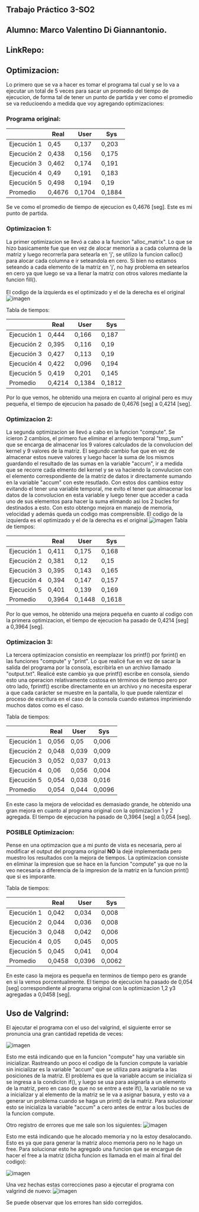## Trabajo Práctico 3-SO2

## Alumno: Marco Valentino Di Giannantonio.
## LinkRepo: 

## Optimizacion: 
Lo primero que se va a hacer es tomar el programa tal cual y se lo va a ejecutar un total de 5 veces para sacar un promedio del tiempo de ejecucion, de forma tal de tener un punto de partida y ver como el promedio se va reducioendo a medida que voy agregando optimizaciones:<br>

### Programa original:

|            | Real   | User   | Sys    |
|------------|--------|--------|--------|
| Ejecución 1| 0,45   | 0,137  | 0,203  |
| Ejecución 2| 0,438  | 0,156  | 0,175  |
| Ejecución 3| 0,462  | 0,174  | 0,191  |
| Ejecución 4| 0,49   | 0,191  | 0,183  |
| Ejecución 5| 0,498  | 0,194  | 0,19   |
| Promedio   | 0,4676 | 0,1704 | 0,1884 |


Se ve como el promedio de tiempo de ejecucion es 0,4676 [seg]. Este es mi punto de partida.<br>

### Optimizacion 1:
La primer optimizacion se llevó a cabo a la funcion "alloc_matrix". Lo que se hizo basicamente fue que en vez de alocar memoria a a cada columna de la matriz y luego recorrerla para setearla en 'j', se utilizo la funcion calloc() para alocar cada columna e ir seteandola en cero. Si bien no estamos seteando a cada elemento de la matriz en 'j', no hay problema en setearlos en cero ya que luego se va a llenar la matriz con otros valores mediante la funcion fill().<br><br> 
El codigo de la izquierda es el optimizado y el de la derecha es el original
![imagen](https://user-images.githubusercontent.com/88598932/234174699-8569313c-b94e-4fe3-a273-b13010a4760b.png)

Tabla de tiempos:

|            | Real   | User   | Sys    |
|------------|--------|--------|--------|
| Ejecución 1| 0,444  | 0,166  | 0,187  |
| Ejecución 2| 0,395  | 0,116  | 0,19   |
| Ejecución 3| 0,427  | 0,113  | 0,19   |
| Ejecución 4| 0,422  | 0,096  | 0,194  |
| Ejecución 5| 0,419  | 0,201  | 0,145  |
| Promedio   | 0,4214 | 0,1384 | 0,1812 |


Por lo que vemos, he obtenido una mejora en cuanto al original pero es muy pequeña, el tiempo de ejecucion ha pasado de 0,4676 [seg] a 0,4214 [seg].
### Optimizacion 2:
La segunda optimizacion se llevó a cabo en la funcion "compute". Se icieron 2 cambios, el primero fue eliminar el arreglo temporal "tmp_sum" que se encarga de almacenar los 9 valores calculados de la convolucion del kernel y 9 valores de la matriz. El segundo cambio fue que en vez de almacenar estos nueve valores y luego hacer la suma de los mismos guardando el resultado de las sumas en la variable "accum", ir a medida que se recorre cada elmento del kernel y se va haciendo la convulucion con el elemento correspondiente de la matriz de datos ir directamente sumando en la variable "accum" con este resutlado. Con estos dos cambios estoy evitando el tener una variable temporal, me evito el tener que almacenar los datos de la convolucion en esta variable y luego tener que acceder a cada uno de sus elementos para hacer la suma elimando asi los 2 bucles for destinados a esto. Con esto obtengo mejora en manejo de memoria, velocidad y además queda un codigo mas comprensible.
El codigo de la izquierda es el optimizado y el de la derecha es el original
![imagen](https://user-images.githubusercontent.com/88598932/234175762-c3a4be7b-631e-4336-90fe-cb88eeeb22d3.png)
Tabla de tiempos:

|            | Real   | User   | Sys    |
|------------|--------|--------|--------|
| Ejecución 1| 0,411  | 0,175  | 0,168  |
| Ejecución 2| 0,381  | 0,12   | 0,15   |
| Ejecución 3| 0,395  | 0,143  | 0,165  |
| Ejecución 4| 0,394  | 0,147  | 0,157  |
| Ejecución 5| 0,401  | 0,139  | 0,169  |
| Promedio   | 0,3964 | 0,1448 | 0,1618 |

Por lo que vemos, he obtenido una mejora pequeña en cuanto al codigo con la primera optimizacion, el tiempo de ejecucion ha pasado de 0,4214 [seg] a 0,3964 [seg].

### Optimizacion 3:
La tercera optimizacion consistio en reemplazar los printf() por fprint() en las funciones "compute" y "print". Lo que realicé fue en vez de sacar la salida del programa por la consola, escribirla en un archivo llamado "output.txt". Realicé este cambio ya que printf() escribe en consola, siendo esto una operacion relativamente costosa en términos de tiempo pero por otro lado, fprintf() escribe directamente en un archivo y no necesita esperar a que cada carácter se muestre en la pantalla, lo que puede ralentizar el proceso de escritura en el caso de la consola cuando estamos imprimiendo muchos datos como es el caso.

Tabla de tiempos:

|            | Real   | User   | Sys    |
|------------|--------|--------|--------|
| Ejecución 1| 0,056  | 0,05   | 0,006  |
| Ejecución 2| 0,048  | 0,039  | 0,009  |
| Ejecución 3| 0,052  | 0,037  | 0,013  |
| Ejecución 4| 0,06   | 0,056  | 0,004  |
| Ejecución 5| 0,054  | 0,038  | 0,016  |
| Promedio   | 0,054  | 0,044  | 0,0096 |


En este caso la mejora de velocidad es demasiado grande, he obtenido una gran mejora en cuanto al programa original con la optimizacion 1 y 2 agregada. El tiempo de ejecucion ha pasado de 0,3964 [seg] a 0,054 [seg].

### POSIBLE Optimizacion:
Pense en una optimzacion que a mi punto de vista es necesaria, pero al modificar el output del programa original **NO** la dejé implementada pero muestro los resultados con la mejora de tiempos. La optimizacion consiste en eliminar la impresion que se hace en la funcion "compute" ya que no la veo necesaria a diferencia de la impresion de la matriz en la funcion print() que si es imporante.

Tabla de tiempos:

|            | Real   | User   | Sys    |
|------------|--------|--------|--------|
| Ejecución 1| 0,042  | 0,034  | 0,008  |
| Ejecución 2| 0,044  | 0,036  | 0,008  |
| Ejecución 3| 0,048  | 0,042  | 0,006  |
| Ejecución 4| 0,05   | 0,045  | 0,005  |
| Ejecución 5| 0,045  | 0,041  | 0,004  |
| Promedio   | 0,0458 | 0,0396 | 0,0062 |

En este caso la mejora es pequeña en terminos de tiempo pero es grande en si la vemos porcentualmente. El tiempo de ejecucion ha pasado de 0,054 [seg] correspondiente al programa original con la optimizacion 1,2 y3 agregadas a 0,0458 [seg].

## Uso de Valgrind:
El ajecutar el programa con el uso del valgrind, el siguiente error se pronuncia una gran cantidad repetida de veces:

![imagen](https://user-images.githubusercontent.com/88598932/233872626-b38d78ff-aaff-4ff3-ba00-70cf68f87ccc.png)

Esto me está indicando que en la funcion "compute" hay una variable sin inicializar. Rastreando un poco el codigo de la funcion compute la variable sin inicializar es la variable "accum" que se utiliza para asignarla a las posiciones de la matriz. El problema es que la variable accum se inicializa si se ingresa a la condicion if(), y luego se usa para asignarla a un elemento de la matriz, pero en caso de que no se entre a este if(), la variable no se va a inicializar y al elemento de la matriz se le va a asignar basura, y esto va a generar un problema cuando se haga un print() de la matriz. Para solucionar esto se inicializa la variable "accum" a cero antes de entrar a los bucles de la funcion compute.

Otro registro de errores que me sale son los siguientes:
![imagen](https://user-images.githubusercontent.com/88598932/233872771-9da63519-a161-4b17-888a-4452fbe04fde.png)

Esto me está indicando que he alocado memoria y no la estoy desalocando. Esto es ya que para generar la matriz aloco memoria pero no le hago un free. Para solucionar esto he agregado una funcion que se encargue de hacer el free a la matriz (dicha funcion es llamada en el main al final del codigo):

![imagen](https://user-images.githubusercontent.com/88598932/233873901-92fd9c71-4e76-4aa9-abc4-61ed2caea239.png)

Una vez hechas estas correcciones paso a ejecutar el programa con valgrind de nuevo:
![imagen](https://user-images.githubusercontent.com/88598932/233874185-175693cb-e2cf-491a-89b9-809b7bb9443e.png)

Se puede observar que los errores han sido corregidos.






